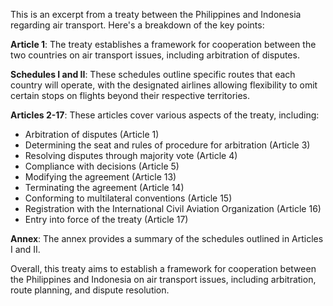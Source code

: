 This is an excerpt from a treaty between the Philippines and Indonesia regarding air transport. Here's a breakdown of the key points:

**Article 1**: The treaty establishes a framework for cooperation between the two countries on air transport issues, including arbitration of disputes.

**Schedules I and II**: These schedules outline specific routes that each country will operate, with the designated airlines allowing flexibility to omit certain stops on flights beyond their respective territories.

**Articles 2-17**: These articles cover various aspects of the treaty, including:

* Arbitration of disputes (Article 1)
* Determining the seat and rules of procedure for arbitration (Article 3)
* Resolving disputes through majority vote (Article 4)
* Compliance with decisions (Article 5)
* Modifying the agreement (Article 13)
* Terminating the agreement (Article 14)
* Conforming to multilateral conventions (Article 15)
* Registration with the International Civil Aviation Organization (Article 16)
* Entry into force of the treaty (Article 17)

**Annex**: The annex provides a summary of the schedules outlined in Articles I and II.

Overall, this treaty aims to establish a framework for cooperation between the Philippines and Indonesia on air transport issues, including arbitration, route planning, and dispute resolution.